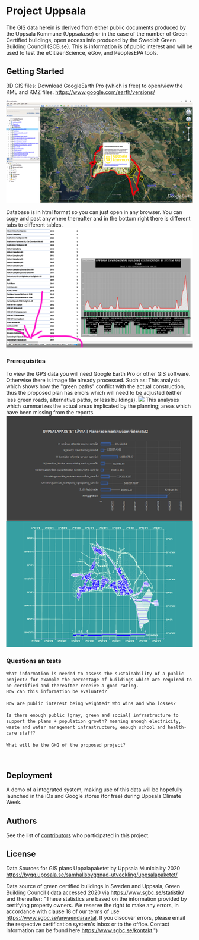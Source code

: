 # Project Uppsala 

The GIS data herein is derived from either public documents produced by the Uppsala Kommune (Uppsala.se) or in the case of the number of Green Certified buildings, open access info produced by the Swedish Green Building Council (SCB.se). This is information is of public interest and will be used to test the eCitizenScience, eGov, and PeoplesEPA  tools.

## Getting Started
3D GIS files:
Download GoogleEarth Pro (which is free) to open/view the KML and KMZ files. https://www.google.com/earth/versions/

![](google%20earth%20image%20preview%20of%20Uppsala%20Kommune%20.jpg)

Database is in html format so you can just open in any browser. You can copy and past anywhere thereafter and in the bottom right there is different tabs to different tables. 
![](using%20the%20html%20db%20of%20green%20buildings.jpg)
### Prerequisites

To view the GPS data you will need Google Earth Pro or other GIS software. Otherwise there is image file already processed. Such as:
This analysis which shows how the "green paths" conflict with the actual construction, thus the proposed plan has errors which will need to be adjusted (either less green roads, alternative paths, or less buildings). 
![](UPPSALA%20PLANS%20FOR%20SÄVJA%20GREEN%20PATHS%20CRASH%20INTO%2020%20BUILDINGS%20lowres.jpg)
This analyses which summarizes the actual areas implicated by the planning; areas which have been missing from the reports. 
![](SAVJAm2.jpg)

### Questions an tests


```
What information is needed to assess the sustainability of a public project? for example the percentage of buildings which are required to be certified and thereafter receive a good rating. 
How can this information be evaluated?

How are public interest being weighted? Who wins and who losses?

Is there enough public (gray, green and social) infrastructure to support the plans + population growth? meaning enough electricity, waste and water management infrastructure; enough school and health-care staff? 

What will be the GHG of the proposed project?



```

## Deployment

A demo of a integrated system, making use of this data will be hopefully launched in the iOs and Google stores (for free) during Uppsala Climate Week.


## Authors

See the list of [contributors](https://github.com/EthosandLelou/peoplesEPA/contributors) who participated in this project.

## License

Data Sources for GIS plans Uppalapaketet by Uppsala Municiality 2020 https://bygg.uppsala.se/samhallsbyggnad-utveckling/uppsalapaketet/

Data source of green certified buildings in Sweden and Uppsala, Green Building Council ( data accessed 2020 via https://www.sgbc.se/statistik/ and thereafter: "These statistics are based on the information provided by certifying property owners. We reserve the right to make any errors, in accordance with clause 18 of our terms of use https://www.sgbc.se/anvaendaravtal. If you discover errors, please email the respective certification system's inbox or to the office. Contact information can be found here https://www.sgbc.se/kontakt.")  


